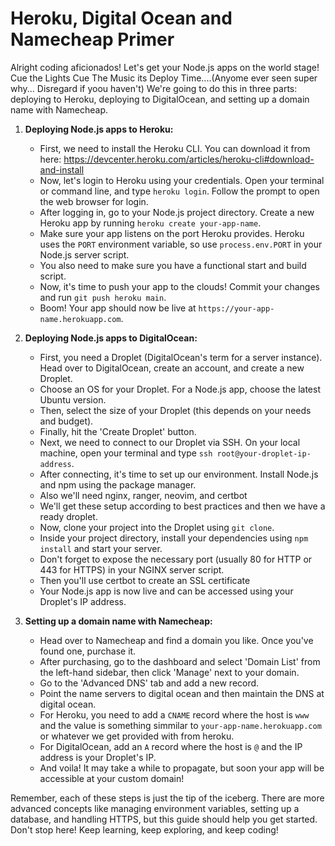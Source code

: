 # Heroku, Digital Ocean and Namecheap Primer

Alright coding aficionados! Let's get your Node.js apps on the world stage! Cue the Lights Cue The Music its Deploy Time....(Anyome ever seen super why... Disregard if yoou haven't) We're going to do this in three parts: deploying to Heroku, deploying to DigitalOcean, and setting up a domain name with Namecheap. 

1. **Deploying Node.js apps to Heroku:**

   - First, we need to install the Heroku CLI. You can download it from here: https://devcenter.heroku.com/articles/heroku-cli#download-and-install
   - Now, let's login to Heroku using your credentials. Open your terminal or command line, and type `heroku login`. Follow the prompt to open the web browser for login.
   - After logging in, go to your Node.js project directory. Create a new Heroku app by running `heroku create your-app-name`.
   - Make sure your app listens on the port Heroku provides. Heroku uses the `PORT` environment variable, so use `process.env.PORT` in your Node.js server script.
   - You also need to make sure you have a functional start and build script.
   - Now, it's time to push your app to the clouds! Commit your changes and run `git push heroku main`. 
   - Boom! Your app should now be live at `https://your-app-name.herokuapp.com`.

2. **Deploying Node.js apps to DigitalOcean:**

   - First, you need a Droplet (DigitalOcean's term for a server instance). Head over to DigitalOcean, create an account, and create a new Droplet.
   - Choose an OS for your Droplet. For a Node.js app, choose the latest Ubuntu version.
   - Then, select the size of your Droplet (this depends on your needs and budget).
   - Finally, hit the 'Create Droplet' button.
   - Next, we need to connect to our Droplet via SSH. On your local machine, open your terminal and type `ssh root@your-droplet-ip-address`.
   - After connecting, it's time to set up our environment. Install Node.js and npm using the package manager. 
   - Also we'll need nginx, ranger, neovim, and certbot
   - We'll get these setup according to best practices and then we have a ready droplet.
   - Now, clone your project into the Droplet using `git clone`.
   - Inside your project directory, install your dependencies using `npm install` and start your server.
   - Don't forget to expose the necessary port (usually 80 for HTTP or 443 for HTTPS) in your NGINX server script.
   - Then you'll use certbot to create an SSL certificate
   - Your Node.js app is now live and can be accessed using your Droplet's IP address.

3. **Setting up a domain name with Namecheap:**

   - Head over to Namecheap and find a domain you like. Once you've found one, purchase it.
   - After purchasing, go to the dashboard and select 'Domain List' from the left-hand sidebar, then click 'Manage' next to your domain.
   - Go to the 'Advanced DNS' tab and add a new record.
   - Point the name servers to digital ocean and then maintain the DNS at digital ocean.
   - For Heroku, you need to add a `CNAME` record where the host is `www` and the value is something simmilar to `your-app-name.herokuapp.com` or whatever we get provided with from heroku.
   - For DigitalOcean, add an `A` record where the host is `@` and the IP address is your Droplet's IP.
   - And voila! It may take a while to propagate, but soon your app will be accessible at your custom domain!

Remember, each of these steps is just the tip of the iceberg. There are more advanced concepts like managing environment variables, setting up a database, and handling HTTPS, but this guide should help you get started. Don't stop here! Keep learning, keep exploring, and keep coding!